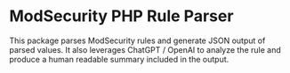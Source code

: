 # ModSecurity PHP Rule Parser

This package parses ModSecurity rules and generate JSON output of parsed values. It also leverages ChatGPT / OpenAI to analyze the rule and produce a human readable summary included in the output.

